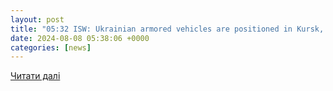 ```yaml
---
layout: post
title: "05:32 ISW: Ukrainian armored vehicles are positioned in Kursk, 10 kilometers behind the Russian border"
date: 2024-08-08 05:38:06 +0000
categories: [news]
---
```


[Читати далі](https://aussiedlerbote.de/en/05-32-isw-ukrainian-tanks-are-in-kursk-10-kilometers-behind-the-russian-border/)
